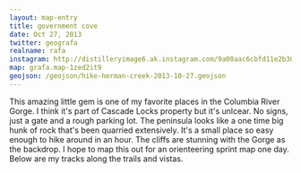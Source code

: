 ```yaml
---
layout: map-entry
title: government cove
date: Oct 27, 2013
twitter: geografa
realname: rafa
instagram: http://distilleryimage6.ak.instagram.com/9a00aac6cbfd11e2b30422000aaa0585_7.jpg
map: grafa.map-1zed2it9
geojson: /geojson/hike-herman-creek-2013-10-27.geojson
---
```

This amazing little gem is one of my favorite places in the Columbia River Gorge. I think it's part of Cascade Locks property but it's unlcear. No signs, just a gate and a rough parking lot. The peninsula looks like a one time big hunk of rock that's been quarried extensively. It's a small place so easy enough to hike around in an hour. The cliffs are stunning with the Gorge as the backdrop. I hope to map this out for an orienteering sprint map one day. Below are my tracks along the trails and vistas.